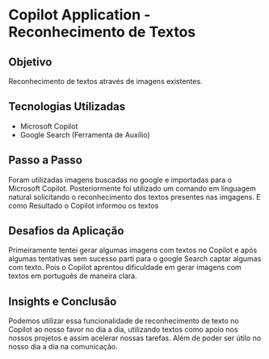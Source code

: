 # Copilot Application - Reconhecimento de Textos

## Objetivo

Reconhecimento de textos através de imagens existentes.

## Tecnologias Utilizadas

* Microsoft Copilot
* Google Search (Ferramenta de Auxílio)

## Passo a Passo

Foram utilizadas imagens buscadas no google e importadas para o Microsoft Copilot. Posteriormente foi utilizado um comando em linguagem natural solicitando o reconhecimento dos textos presentes nas imgagens. E como Resultado o Copilot informou os textos 

## Desafios da Aplicação

Primeiramente tentei gerar algumas imagens com textos no Copilot e após algumas tentativas sem sucesso parti para o google Search captar algumas com texto. Pois o Copilot aprentou dificuldade em gerar imagens com textos em português de maneira clara.

## Insights e Conclusão

Podemos utilizar essa funcionalidade de reconhecimento de texto no Copilot ao nosso favor no dia a dia, utilizando textos como apoio nos nossos projetos e assim acelerar nossas tarefas. Além de poder ser útilo no nosso dia a dia na comunicação.
